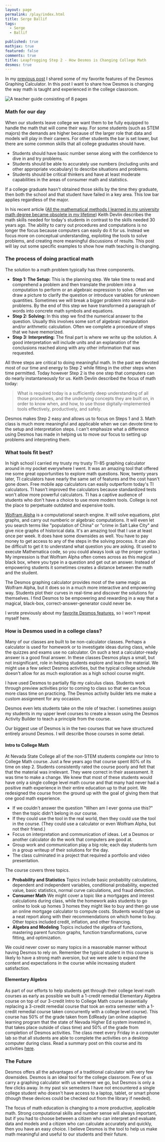 ```yaml
---
layout: page
permalink: /play/index.html
title: Serge Ballif
tags: 
  - Serge
  - Ballif

published: true
mathjax: true
featured: false
comments: true
title: Leapfrogging Step 2 - How Desmos is Changing College Math
desmos: true
---
```


In my [previous post](https://sergeballif.github.io/personal/math/teaching/fun/a-brief-intro-to-desmos) I shared some of my favorite features of the Desmos Graphing Calculator. In this post I want to share how Desmos is changing the way math is taught and experienced in the college classroom. 

<img src="https://github.com/sergeballif/sergeballif.github.io/blob/master/images/science-mom-guidepocketmod.png" alt="A teacher guide consisting of 8 pages" style="max width:304px;">

### Math for our day

When our students leave college we want them to be fully equipped to handle the math that will come their way. For some students (such as STEM majors) the demands are higher because of the larger role that data and models will play in their careers.  For other students the bar is set lower, but there are some common skills that all college graduates should have. 

* Students should have basic number sense along with the confidence to dive in and try problems.
* Students should be able to accurately use numbers (including units and other appropriate vocabulary) to describe situations and problems.
* Students should be critical thinkers and have at least moderate capabilities in the areas of consumer math and statistics.

If a college graduate hasn't obtained those skills by the time they graduate, then both the school and that student have failed in a key area. This low bar applies regardless of the major.

In his recent article ([All the mathematical methods I learned in my university math degree became obsolete in my lifetime](http://www.huffingtonpost.com/entry/all-the-mathematical-methods-i-learned-in-my-university_us_58693ef9e4b014e7c72ee248?timestamp=1483293018441)) Keith Devlin describes the math skills needed for today's students in contrast to the skills needed 30 years ago. The ability to carry out procedures and computations is no longer the focus because computers can easily do it for us. Instead we focus more on conceptual understanding, exploiting the tools to solve problems, and creating more meaningful discussions of results. This post will lay out some specific examples to show how math teaching is changing.

### The process of doing practical math

The solution to a math problem typically has three components.  

* __Step 1: The Setup:__ This is the planning step. We take time to read and comprehend a problem and then translate the problem into a computation to perform or an algebraic expression to solve. Often we draw a picture to clarify the question or introduce variables for unknown quantities. Sometimes we will break a bigger problem into several sub-problems. By the end of this step we have transformed a paragraph of words into concrete math symbols and equations.
* __Step 2: Solving:__  In this step we find the numerical answer to the question. Usually this involves some sort of algebraic manipulation and/or arithmetic calculation. Often we complete a procedure of steps that we have memorized.
* __Step 3: Interpreting:__ The final part is where we write up the solution. A good interpretation will include units and an explanation of the conclusions reached along with any other information that was requested.


All three steps are critical to doing meaningful math. In the past we devoted most of our time and energy to Step 2 while fitting in the other steps when time permitted. Today however Step 2 is the one step that computers can do nearly instantaneously for us.  Keith Devlin described the focus of math today:

>What is required today is a sufficiently deep understanding of all those procedures, and the underlying concepts they are built on, in order to know when, and how, to use those digitally-implemented tools effectively, productively, and safely.

Desmos makes Step 2 easy and allows us to focus on Steps 1 and 3. Math class is much more meaningful and applicable when we can devote time to the setup and interpretation steps. I can't emphasize what a difference using Desmos has made in helping us to move our focus to setting up problems and interpreting them.

### What tools fit best?

In high school I carried my trusty my trusty TI-85 graphing calculator around in my pocket everywhere I went. It was an amazing tool that offered me some great opportunities to explore math questions. Now, twenty years later, TI calculators have nearly the same set of features and the cost hasn't gone down. Free mobile app calculators can easily outperform today's TI calculators. TI hasn't improved the calculators because standardized tests won't allow more powerful calculators. TI has a captive audience of students who don't have a choice to use more modern tools. College is not the place to perpetuate outdated and expensive tools.

[Wolfram Alpha](http://www.wolframalpha.com/) is a computational search engine. It will solve equations, plot graphs, and carry out numberic or algebraic computations. It will even let you search terms like "population of China" or "crime in Salt Lake City" and give nice graphs of historical data. It's an amazing tool that I use at least once per week. It does have some downsides as well. You have to pay money to get access to any of the steps in the solving process. It can also be difficult to get it to understand what question you are asking. (It used to execute Mathematica code, so you could always look up the proper syntax.) My impression is that Wolfram Alpha often comes across as this magical black box, where you type in a question and get out an answer. Instead of empowering students it sometimes creates a distance between the math and the student. 

The Desmos graphing calculator provides most of the same magic as Wolfram Alpha, but it does so in a much more interactive and empowering way. Students plot their curves in real-time and discover the solutions for themselves. I find Desmos to be empowering and rewarding in a way that a magical, black-box, correct-answer-generator could never be. 

I wrote previously about my [favorite Desmos features](https://sergeballif.github.io/personal/math/teaching/fun/a-brief-intro-to-desmos), so I won't repeat myself here. 

### How is Desmos used in a college class?

Many of our classes are built to be non-calculator classes. Perhaps a calculator is used for homework or to investigate ideas during class, while the quizzes and exams use no calculator. On such a test a calculator-ready answer is a good final answer. In these classes Desmos plays a small, but not insignificant, role in helping students explore and learn the material. We might use a few select Desmos activities, but the typical college schedule doesn't allow for as much exploration as a high school course might.

I have used Desmos to partially flip my calculus class. Students work through preview activities prior to coming to class so that we can focus more class time on practicing. The Desmos activity builder lets me make a custom assignment for any occasion.

Desmos even lets students take on the role of teacher. I sometimes assign my students in my upper level courses to create a lesson using the Desmos Activity Builder to teach a principle from the course.

Our biggest use of Desmos is in the two courses that we have structured entirely around Desmos. I will describe those courses in some detail.

#### Intro to College Math

At Nevada State College all of the non-STEM students complete our Intro to College Math course. Just a few years ago that course spent 80% of its time on step 2. Students consistently rated the course poorly and felt that that the material was irrelevant. They were correct in their assessment. It was time to make a change. We knew that most of these students would have only a single college level math course and that many had never had a positive math experience in their entire education up to that point. We redesigned the course from the ground up with the goal of giving them that one good math experience. 

* If we couldn't answer the question "When am I ever gonna use this?" then the topic didn't belong in our course.
* If they could use the tool in the real world, then they could use the tool in the course. (They could use a calculator or even Wolfram Alpha, but not their friend.)
* Focus on interpretation and communication of ideas. Let a Desmos or another calculator do the work that computers are good at. 
* Group work and communication play a big role; each day students turn in a group writeup of their solutions for the day.
* The class culminated in a project that required a portfolio and video presentation.

The course covers three topics.

* __Probability and Statistics__ Topics include basic probability calculations, dependent and independent variables, conditional probability, expected value, basic statistics, normal curve calculations, and fraud detection.
* __Consumer Math__ We might cover a topic like a mortgages and interest calculations during class, while the homework asks students to go online to look up homes 3 homes they might like to buy and then go use an online mortgage calculator to compute costs. Students would type up a neat report along with their recommendations on which home to buy. Other topics included credit, inflation, and other financing.
* __Algebra and Modeling__ Topics included the algebra of functions, mastering parent function graphs, function transformations, curve fitting, and optimization.

We could never cover so many topics in a reasonable manner without having Desmos to rely on. Remember the typical student in this course is likely to have a strong math aversion, but we were able to expand the content and expectations in the course while increasing student satisfaction. 

#### Elementary Algebra

As part of our efforts to help students get through their college level math courses as early as possible we built a 1-credit remedial Elementary Algebra course on top of our 3-credit Intro to College Math course (essentially replacing a 3-credit remedial course that took an extra semester with a 1-credit remedial course taken concurrently with a college level course). This course has 50% of the grade taken from EdReady (an online adaptive learning program that the state of Nevada Higher Ed system invested in, that takes place outside of class time) and 50% of the grade from completion of Desmos activities. The class meet every Friday in a computer lab so that all students are able to complete the activities on a desktop computer during class. Read a summary post on this course and its activities [here](https://sergeballif.github.io/math/teaching/a-desmos-activity-based-course).

### The Future

Desmos offers all the advantages of a traditional calculator with very few downsides. Desmos is an ideal tool for the college classroom. Few of us carry a graphing calculator with us wherever we go, but Desmos is only a few clicks away.  In my past six semesters I have not encountered a single college student who doesn't have access to a laptop, tablet, or smart phone (though these devices could be checked out from the library if needed). 

The focus of math education is changing to a more productive, applicable math. Strong computational skills and number sense will always important, but if you had to choose between a citizen who can interpret and evaluate data and models and a citizen who can calculate accurately and quickly, then you have an easy choice. I believe Desmos is the tool to help us make math meaningful and useful to our students and their future. 








